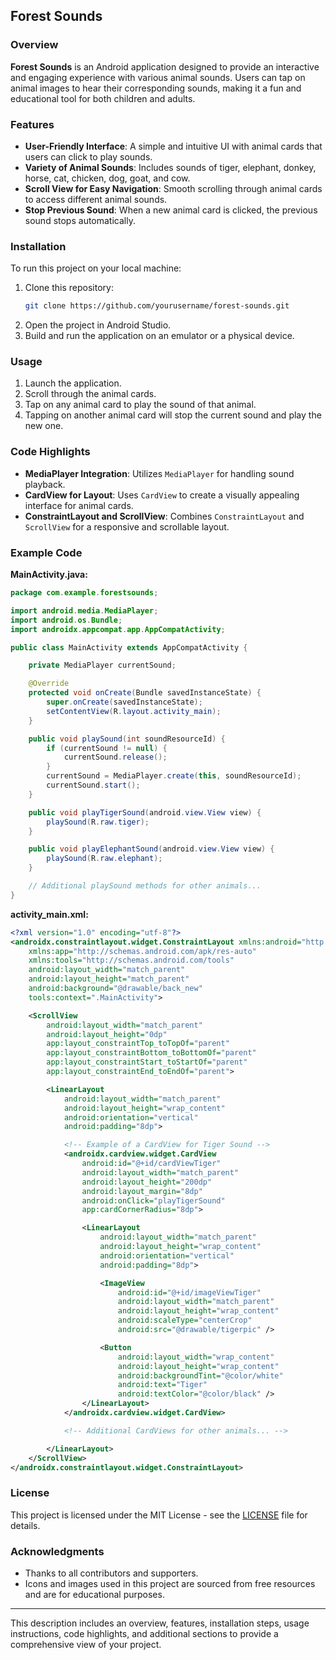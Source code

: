 ## Forest Sounds

### Overview

**Forest Sounds** is an Android application designed to provide an interactive and engaging experience with various animal sounds. Users can tap on animal images to hear their corresponding sounds, making it a fun and educational tool for both children and adults. 

### Features

- **User-Friendly Interface**: A simple and intuitive UI with animal cards that users can click to play sounds.
- **Variety of Animal Sounds**: Includes sounds of tiger, elephant, donkey, horse, cat, chicken, dog, goat, and cow.
- **Scroll View for Easy Navigation**: Smooth scrolling through animal cards to access different animal sounds.
- **Stop Previous Sound**: When a new animal card is clicked, the previous sound stops automatically.

### Installation

To run this project on your local machine:

1. Clone this repository:
   ```sh
   git clone https://github.com/yourusername/forest-sounds.git
   ```
2. Open the project in Android Studio.
3. Build and run the application on an emulator or a physical device.

### Usage

1. Launch the application.
2. Scroll through the animal cards.
3. Tap on any animal card to play the sound of that animal.
4. Tapping on another animal card will stop the current sound and play the new one.

### Code Highlights

- **MediaPlayer Integration**: Utilizes `MediaPlayer` for handling sound playback.
- **CardView for Layout**: Uses `CardView` to create a visually appealing interface for animal cards.
- **ConstraintLayout and ScrollView**: Combines `ConstraintLayout` and `ScrollView` for a responsive and scrollable layout.

### Example Code

**MainActivity.java:**
```java
package com.example.forestsounds;

import android.media.MediaPlayer;
import android.os.Bundle;
import androidx.appcompat.app.AppCompatActivity;

public class MainActivity extends AppCompatActivity {

    private MediaPlayer currentSound;

    @Override
    protected void onCreate(Bundle savedInstanceState) {
        super.onCreate(savedInstanceState);
        setContentView(R.layout.activity_main);
    }

    public void playSound(int soundResourceId) {
        if (currentSound != null) {
            currentSound.release();
        }
        currentSound = MediaPlayer.create(this, soundResourceId);
        currentSound.start();
    }

    public void playTigerSound(android.view.View view) {
        playSound(R.raw.tiger);
    }

    public void playElephantSound(android.view.View view) {
        playSound(R.raw.elephant);
    }

    // Additional playSound methods for other animals...
}
```

**activity_main.xml:**
```xml
<?xml version="1.0" encoding="utf-8"?>
<androidx.constraintlayout.widget.ConstraintLayout xmlns:android="http://schemas.android.com/apk/res/android"
    xmlns:app="http://schemas.android.com/apk/res-auto"
    xmlns:tools="http://schemas.android.com/tools"
    android:layout_width="match_parent"
    android:layout_height="match_parent"
    android:background="@drawable/back_new"
    tools:context=".MainActivity">

    <ScrollView
        android:layout_width="match_parent"
        android:layout_height="0dp"
        app:layout_constraintTop_toTopOf="parent"
        app:layout_constraintBottom_toBottomOf="parent"
        app:layout_constraintStart_toStartOf="parent"
        app:layout_constraintEnd_toEndOf="parent">

        <LinearLayout
            android:layout_width="match_parent"
            android:layout_height="wrap_content"
            android:orientation="vertical"
            android:padding="8dp">

            <!-- Example of a CardView for Tiger Sound -->
            <androidx.cardview.widget.CardView
                android:id="@+id/cardViewTiger"
                android:layout_width="match_parent"
                android:layout_height="200dp"
                android:layout_margin="8dp"
                android:onClick="playTigerSound"
                app:cardCornerRadius="8dp">

                <LinearLayout
                    android:layout_width="match_parent"
                    android:layout_height="wrap_content"
                    android:orientation="vertical"
                    android:padding="8dp">

                    <ImageView
                        android:id="@+id/imageViewTiger"
                        android:layout_width="match_parent"
                        android:layout_height="wrap_content"
                        android:scaleType="centerCrop"
                        android:src="@drawable/tigerpic" />

                    <Button
                        android:layout_width="wrap_content"
                        android:layout_height="wrap_content"
                        android:backgroundTint="@color/white"
                        android:text="Tiger"
                        android:textColor="@color/black" />
                </LinearLayout>
            </androidx.cardview.widget.CardView>

            <!-- Additional CardViews for other animals... -->

        </LinearLayout>
    </ScrollView>
</androidx.constraintlayout.widget.ConstraintLayout>
```

### License

This project is licensed under the MIT License - see the [LICENSE](LICENSE) file for details.

### Acknowledgments

- Thanks to all contributors and supporters.
- Icons and images used in this project are sourced from free resources and are for educational purposes.

---

This description includes an overview, features, installation steps, usage instructions, code highlights, and additional sections to provide a comprehensive view of your project.
